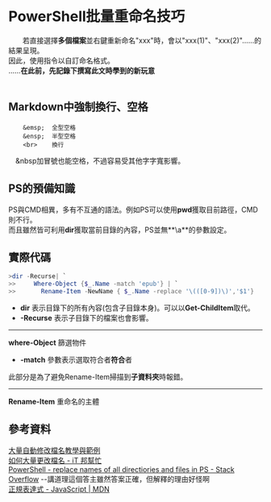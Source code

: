 # PowerShell批量重命名技巧
&emsp;&emsp;若直接選擇**多個檔案**並右鍵重新命名"xxx"時，會以"xxx(1)"、"xxx(2)"......的結果呈現。
<br>因此，使用指令以自訂命名格式。
<br>......**在此前，先記錄下撰寫此文時學到的新玩意**
<br><br>
## Markdown中強制換行、空格
```        
    &emsp;  全型空格
    &ensp;  半型空格
    <br>    換行
```
&emsp;&nbsp加冒號也能空格，不過容易受其他字字寬影響。

## PS的預備知識
PS與CMD相異，多有不互通的語法。例如PS可以使用**pwd**獲取目前路徑，CMD則不行。<br>
而且雖然皆可利用**dir**獲取當前目錄的內容，PS並無**\\a**的參數設定。

## 實際代碼
```powershell
>dir -Recurse| `
>>     Where-Object {$_.Name -match 'epub'} | `
>>       Rename-Item -NewName { $_.Name -replace '\(([0-9])\)','$1'} 
```
* **dir** 表示目錄下的所有內容(包含子目錄本身)。可以以**Get-ChildItem**取代。
* **-Recurse** 表示子目錄下的檔案也會影響。
---
 **where-Object** 篩選物件
 * **-match** 參數表示選取符合者**符合**者

此部分是為了避免Rename-Item掃描到**子資料夾**時報錯。

---
**Rename-Item** 重命名的主體

## 參考資料
[大量自動修改檔名教學與範例](https://officeguide.cc/batch-rename-multiple-files-tutorial-examples/)<br>
[如何大量更改檔名 - iT 邦幫忙](https://ithelp.ithome.com.tw/questions/10047108)<br>
[PowerShell - replace names of all directiories and files in PS - Stack Overflow](https://stackoverflow.com/questions/8518518/replace-names-of-all-directiories-and-files-in-ps)
--講道理這個答主雖然答案正確，但解釋的理由好怪啊<br>
[正規表達式 - JavaScript | MDN](https://developer.mozilla.org/zh-TW/docs/Web/JavaScript/Guide/Regular_Expressions)